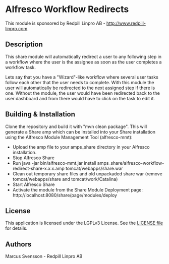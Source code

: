 Alfresco Workflow Redirects
=============================================

This module is sponsored by Redpill Linpro AB - http://www.redpill-linpro.com.

Description
-----------

This share module will automatically redirect a user to any following step in a workflow where the user is the assignee as soon as the user completes a workflow task.

Lets say that you have a "Wizard"-like workflow where several user tasks follow each other that the user needs to complete. With this module the user will automatically be redirected to the next assigned step if there is one. Without the module, the user would have been redirected back to the user dashboard and from there would have to click on the task to edit it.

Building & Installation
------------
Clone the repository and build it with "mvn clean package". This will generate a Share amp which can be installed into your Share installation using the Alfresco Module Management Tool (alfresco-mmt):

* Upload the amp file to your amps_share directory in your Alfresco installation.
* Stop Alfresco Share
* Run java -jar bin/alfresco-mmt.jar install amps_share/alfresco-workflow-redirect-share-x.x.x.amp tomcat/webapps/share.war 
* Clean out temporary share files and old unpackaded share war (remove tomcat/webapps/share and tomcat/work/Catalina)
* Start Alfresco Share
* Activate the module from the Share Module Deployment page: http://localhost:8080/share/page/modules/deploy

License
-------

This application is licensed under the LGPLv3 License. See the [LICENSE file](LICENSE) for details.

Authors
-------

Marcus Svensson - Redpill Linpro AB
